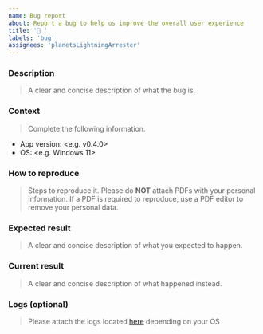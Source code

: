 ```yaml
---
name: Bug report
about: Report a bug to help us improve the overall user experience
title: '🐛 '
labels: 'bug'
assignees: 'planetsLightningArrester'
---
```


### Description

> A clear and concise description of what the bug is.

### Context

> Complete the following information.

- App version: <e.g. v0.4.0>
- OS: <e.g. Windows 11>

### How to reproduce

> Steps to reproduce it. Please do **NOT** attach PDFs with your personal information. If a PDF is required to reproduce, use a PDF editor to remove your personal data.

### Expected result

> A clear and concise description of what you expected to happen.

### Current result

> A clear and concise description of what happened instead.

### Logs (optional)

> Please attach the logs located [here](https://github.com/planetsLightningArrester/leitor-de-notas-de-corretagem/blob/electron/README.en-us.md#possible-issues) depending on your OS

